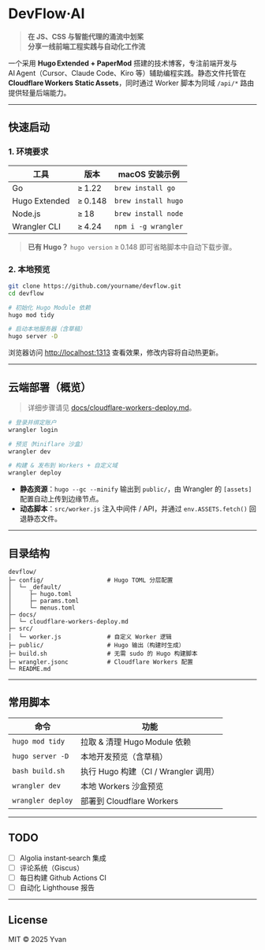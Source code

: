# DevFlow·AI

> **在 JS、CSS 与智能代理的涌流中划桨  
> 分享一线前端工程实践与自动化工作流**  

一个采用 **Hugo Extended + PaperMod** 搭建的技术博客，专注前端开发与 AI Agent（Cursor、Claude Code、Kiro 等）辅助编程实践。静态文件托管在 **Cloudflare Workers Static Assets**，同时通过 Worker 脚本为同域 `/api/*` 路由提供轻量后端能力。

---

## 快速启动

### 1. 环境要求

| 工具 | 版本 | macOS 安装示例 |
| ---- | ---- | -------------- |
| Go | ≥ 1.22 | `brew install go` |
| Hugo Extended | ≥ 0.148 | `brew install hugo` |
| Node.js | ≥ 18 | `brew install node` |
| Wrangler CLI | ≥ 4.24 | `npm i -g wrangler` |

> **已有 Hugo？** `hugo version` ≥ 0.148 即可省略脚本中自动下载步骤。  

### 2. 本地预览

```bash
git clone https://github.com/yourname/devflow.git
cd devflow

# 初始化 Hugo Module 依赖
hugo mod tidy

# 启动本地服务器（含草稿）
hugo server -D
```

浏览器访问 [http://localhost:1313](http://localhost:1313) 查看效果，修改内容将自动热更新。

---

## 云端部署（概览）

> 详细步骤请见 [docs/cloudflare-workers-deploy.md](docs/cloudflare-workers-deploy.md)。

```bash
# 登录并绑定账户
wrangler login

# 预览（Miniflare 沙盒）
wrangler dev

# 构建 & 发布到 Workers + 自定义域
wrangler deploy
```

* **静态资源**：`hugo --gc --minify` 输出到 `public/`，由 Wrangler 的 `[assets]` 配置自动上传到边缘节点。
* **动态脚本**：`src/worker.js` 注入中间件 / API，并通过 `env.ASSETS.fetch()` 回退静态文件。

---

## 目录结构

```
devflow/
├─ config/                  # Hugo TOML 分层配置
│  └─ _default/
│     ├─ hugo.toml
│     ├─ params.toml
│     └─ menus.toml
├─ docs/
│  └─ cloudflare-workers-deploy.md
├─ src/
│  └─ worker.js             # 自定义 Worker 逻辑
├─ public/                  # Hugo 输出（构建时生成）
├─ build.sh                 # 无需 sudo 的 Hugo 构建脚本
├─ wrangler.jsonc           # Cloudflare Workers 配置
└─ README.md
```

---

## 常用脚本

| 命令                | 功能                           |
| ----------------- | ---------------------------- |
| `hugo mod tidy`   | 拉取 & 清理 Hugo Module 依赖       |
| `hugo server -D`  | 本地开发预览（含草稿）                  |
| `bash build.sh`   | 执行 Hugo 构建（CI / Wrangler 调用） |
| `wrangler dev`    | 本地 Workers 沙盒预览              |
| `wrangler deploy` | 部署到 Cloudflare Workers       |

---

## TODO

* [ ] Algolia instant‑search 集成
* [ ] 评论系统（Giscus）
* [ ] 每日构建 Github Actions CI
* [ ] 自动化 Lighthouse 报告

---

## License

MIT © 2025 Yvan
